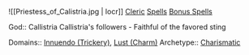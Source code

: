 ![[Priestess_of_Calistria.jpg | locr]]
[Cleric](https://www.d20pfsrd.com/classes/core-classes/CLERIC/#Aura-Ex-)
[Spells](https://www.d20pfsrd.com/magic/spell-lists-and-domains/spell-lists-cleric)
[Bonus Spells](https://www.d20pfsrd.com/basics-ability-scores/ability-scores#TOC-Abilities-and-Spellcasters)

God:: Callistria
Callistria's followers - Faithful of the favored sting

Domains:: [Innuendo (Trickery)](https://www.d20pfsrd.com/classes/core-classes/cleric/domains/paizo-domains/trickery-domain/innuendo-subdomain/), [Lust (Charm)](https://www.d20pfsrd.com/classes/core-classes/cleric/domains/paizo-domains/charm-domain/)
Archetype:: [Charismatic](https://www.d20pfsrd.com/classes/core-classes/cleric/archetypes/kobold-press/charismatic/)